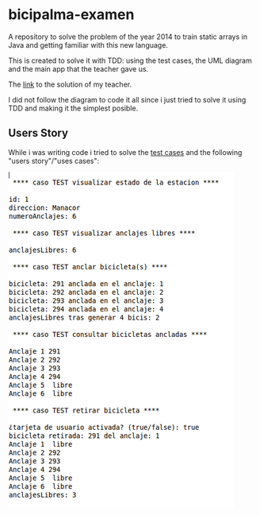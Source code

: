 # bicipalma-examen

A repository to solve the problem of the year 2014 to train static arrays in Java and getting familiar with this new language.

This is created to solve it with TDD: using the test cases, the UML diagram and the main app that the teacher gave us.

The [link](https://github.com/dfleta/bicipalma) to the solution of my teacher.

I did not follow the diagram to code it all since i just tried to solve it using TDD and making it the simplest posible.

## Users Story

While i was writing code i tried to solve the [test cases](./bicipalma/src/test/java/edu/craptocraft/bicipalma/domain/estacion/EstacionTest.java) and the following "users story"/"uses cases":

![salida](./doc/Salidabicipalma.png)
